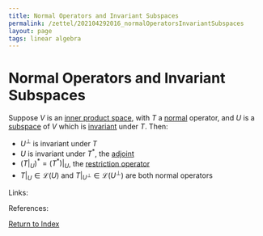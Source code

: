 ```yaml
---
title: Normal Operators and Invariant Subspaces
permalink: /zettel/202104292016_normalOperatorsInvariantSubspaces
layout: page
tags: linear algebra
---
```

# Normal Operators and Invariant Subspaces

Suppose $V$ is an [inner product space](202102141708_innerProductSpace), with $T$ a [normal](202102162200_normalOperatorDefinition)
operator, and $U$ is a [subspace](202102061429_subspaceDefinition) of $V$ which is [invariant](202102120907_invariantSubspace) 
under $T$. Then:
- $U^{\bot}$ is invariant under $T$
- $U$ is invariant under $T^{\ast}$, the [adjoint](202102161843_adjointDefinition)
- $(T \vert_{U})^{\ast} = (T^{\ast}) \vert_U$, the [restriction operator](202102121258_restrictionOperatorDefinition)
- $T \vert_U \in \mathcal{L}(U)$ and $T \vert_{U^{\bot}} \in \mathcal{L} ( U^{\bot} )$ are both normal operators

Links: 

References: 

[Return to Index](index)